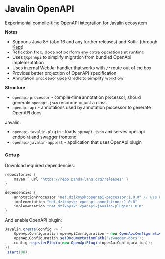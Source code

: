 # Javalin OpenAPI
Experimental compile-time OpenAPI integration for Javalin ecosystem

**Notes**
* Supports Java 8+ (also 16 and any further releases) and Kotlin (through [Kapt](https://kotlinlang.org/docs/kapt.html))
* Reflection free, does not perform any extra operations at runtime
* Uses `@OpenApi` to simplify migration from bundled OpenApi implementation
* Uses internal WebJar handler that works with `/*` route out of the box
* Provides better projection of OpenAPI specification
* Annotation processor uses Gradle to simplify workflow
    
**Structure**
* `openapi-processor` - compile-time annotation processor, should generate `openapi.json` resource or just a class
* `openapi-api` - annotations used by annotation processor to generate OpenAPI docs

Javalin:

* `openapi-javalin-plugin` - loads `openapi.json` and serves openapi endpoint and swagger frontend
* `openapi-javalin-apptest` - application that uses OpenApi plugin

### Setup

Download required dependencies:

```groovy
repositories {
    maven { url 'https://repo.panda-lang.org/releases' }
}

dependencies {
    annotationProcessor "net.dzikoysk:openapi-processor:1.0.0" // Use Kapt in Kotlin projects 
    implementation "net.dzikoysk::openapi-annotations:1.0.0"
    implementation "net.dzikoysk::openapi-javalin-plugin:1.0.0"
}
```

And enable OpenAPI plugin:

```java
Javalin.create(config -> {
    OpenApiConfiguration openApiConfiguration = new OpenApiConfiguration();
    openApiConfiguration.setDocumentationPath("/swagger-docs");
    config.registerPlugin(new OpenApiPlugin(openApiConfiguration));
})
.start(80);
```
